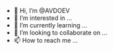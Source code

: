 - 👋 Hi, I’m @AVDOEV
- 👀 I’m interested in ...
- 🌱 I’m currently learning ...
- 💞️ I’m looking to collaborate on ...
- 📫 How to reach me ...

<!---
AVDOEV/AVDOEV is a ✨ special ✨ repository because its `README.md` (this file) appears on your GitHub profile.
You can click the Preview link to take a look at your changes.
--->
